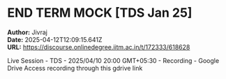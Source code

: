 # END TERM MOCK [TDS Jan 25]

**Author:** Jivraj  
**Date:** 2025-04-12T12:09:15.641Z  
**URL:** https://discourse.onlinedegree.iitm.ac.in/t/172333/618628

Live Session - TDS - 2025/04/10 20:00 GMT+05:30 - Recording - Google Drive
Access recording through this gdrive link
